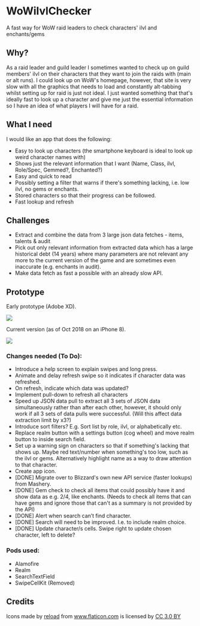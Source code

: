 # WoWilvlChecker
A fast way for WoW raid leaders to check characters' ilvl and enchants/gems

## Why?
As a raid leader and guild leader I sometimes wanted to check up on guild members' ilvl on their characters that they want to join the raids with (main or alt runs). I could look up on WoW's homepage, however, that site is very slow with all the graphics that needs to load and constantly alt-tabbing whilst setting up for raid is just not ideal. I just wanted something that that's ideally fast to look up a character and give me just the essential information so I have an idea of what players I will have for a raid. 

## What I need
I would like an app that does the following:
* Easy to look up characters (the smartphone keyboard is ideal to look up weird character names with)
* Shows just the relevant information that I want (Name, Class, ilvl, Role/Spec, Gemmed?, Enchanted?)
* Easy and quick to read
* Possibly setting a filter that warns if there's something lacking, i.e. low ilvl, no gems or enchants.
* Stored characters so that their progress can be followed. 
* Fast lookup and refresh

## Challenges
* Extract and combine the data from 3 large json data fetches - items, talents & audit
* Pick out only relevant information from extracted data which has a large historical debt (14 years) where many parameters are not relevant any more to the current version of the game and are sometimes even inaccurate (e.g. enchants in audit).
* Make data fetch as fast a possible with an already slow API. 

## Prototype
Early prototype (Adobe XD).

<img src="https://i.imgur.com/1SsAbat.jpg">

Current version (as of Oct 2018 on an iPhone 8).

<img src="https://i.imgur.com/SDlsF4i.jpg?1">

### Changes needed (To Do):
* Introduce a help screen to explain swipes and long press.
* Animate and delay refresh swipe so it indicates if character data was refreshed.
* On refresh, indicate which data was updated?
* Implement pull-down to refresh all characters
* Speed up JSON data pull to extract all 3 sets of JSON data simultaneously rather than after each other, however, it should only work if all 3 sets of data pulls were successful. (Will this affect data extraction limit by x3?)
* Introduce sort filters? E.g. Sort list by role, ilvl, or alphabetically etc.
* Replace realm button with a settings button (cog wheel) and move realm button to inside search field. 
* Set up a warning sign on characters so that if something's lacking that shows up. Maybe red text/number when something's too low, such as the ilvl or gems. Alternatively highlight name as a way to draw attention to that character. 
* Create app icon.
* [DONE] Migrate over to Blizzard's own new API service (faster lookups) from Mashery.
* [DONE] Gem check to check all items that could possibly have it and show data as e.g. 2/4, like enchants. (Needs to check all items that can have gems and ignore those that can't as a summary is not provided by the API)
* [DONE] Alert when search can’t find character. 
* [DONE] Search will need to be improved. I.e. to include realm choice.  
* [DONE] Update character/s cells. Swipe right to update chosen character, left to delete?

### Pods used:
* Alamofire
* Realm
* SearchTextField
* SwipeCellKit (Removed)
 

## Credits
<div>Icons made by <a href="https://www.flaticon.com/authors/google" title="reload">reload</a> from <a href="https://www.flaticon.com/"     title="Flaticon">www.flaticon.com</a> is licensed by <a href="http://creativecommons.org/licenses/by/3.0/"     title="Creative Commons BY 3.0" target="_blank">CC 3.0 BY</a></div>
